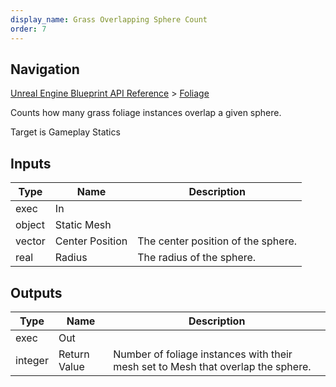 ```yaml
---
display_name: Grass Overlapping Sphere Count
order: 7
---
```

## Navigation

[Unreal Engine Blueprint API Reference](https://dev.epicgames.com/documentation/en-us/unreal-engine/BlueprintAPI) > [Foliage](https://dev.epicgames.com/documentation/en-us/unreal-engine/BlueprintAPI/Foliage)

Counts how many grass foliage instances overlap a given sphere.

Target is Gameplay Statics

## Inputs

| Type | Name | Description |
| --- | --- | --- |
| exec | In |  |
| object | Static Mesh |  |
| vector | Center Position | The center position of the sphere. |
| real | Radius | The radius of the sphere. |

## Outputs

| Type | Name | Description |
| --- | --- | --- |
| exec | Out |  |
| integer | Return Value | Number of foliage instances with their mesh set to Mesh that overlap the sphere. |
